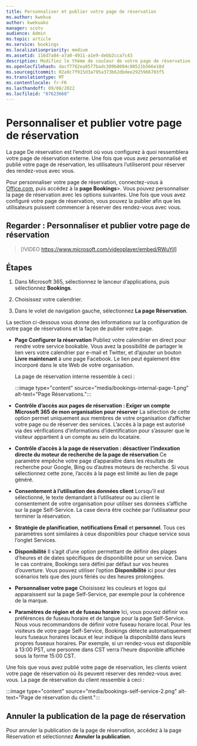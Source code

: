 ```yaml
---
title: Personnaliser et publier votre page de réservation
ms.author: kwekua
author: kwekuako
manager: scotv
audience: Admin
ms.topic: article
ms.service: bookings
ms.localizationpriority: medium
ms.assetid: 116d7a84-a7a0-4911-a1e9-debb2cca7c43
description: Modifiez le thème de couleur de votre page de réservation.
ms.openlocfilehash: dacf7782ea8577badc309b8094c80521b566e10d
ms.sourcegitcommit: 02a9c7f915d3a795a373b62dbdee2925966703f5
ms.translationtype: MT
ms.contentlocale: fr-FR
ms.lasthandoff: 09/08/2022
ms.locfileid: "67623668"
---
```

# <a name="customize-and-publish-your-booking-page"></a>Personnaliser et publier votre page de réservation

La page De réservation est l’endroit où vous configurez à quoi ressemblera votre page de réservation externe. Une fois que vous avez personnalisé et publié votre page de réservation, les utilisateurs l’utiliseront pour réserver des rendez-vous avec vous.

Pour personnaliser votre page de réservation, connectez-vous à [Office.com](https://office.com), puis accédez à la **page Bookings**\>. Vous pouvez personnaliser la page de réservation avec les options suivantes. Une fois que vous avez configuré votre page de réservation, vous pouvez la publier afin que les utilisateurs puissent commencer à réserver des rendez-vous avec vous.

## <a name="watch-customize-and-publish-your-booking-page"></a>Regarder : Personnaliser et publier votre page de réservation

> [!VIDEO https://www.microsoft.com/videoplayer/embed/RWuYil]

## <a name="steps"></a>Étapes

1. Dans Microsoft 365, sélectionnez le lanceur d’applications, puis sélectionnez **Bookings**.

1. Choisissez votre calendrier.

1. Dans le volet de navigation gauche, sélectionnez **La page Réservation**.

La section ci-dessous vous donne des informations sur la configuration de votre page de réservations et la façon de publier votre page.

- **Page Configurer la réservation** Publiez votre calendrier en direct pour rendre votre service bookable. Vous avez la possibilité de partager le lien vers votre calendrier par e-mail et Twitter, et d’ajouter un bouton **Livre maintenant** à une page Facebook. Le lien peut également être incorporé dans le site Web de votre organisation.

    La page de réservation interne ressemble à ceci :

    :::image type="content" source="media/bookings-internal-page-1.png" alt-text="Page Réservations.":::

- **Contrôle d’accès aux pages de réservation : Exiger un compte Microsoft 365 de mon organisation pour réserver**  La sélection de cette option permet uniquement aux membres de votre organisation d’afficher votre page ou de réserver des services. L’accès à la page est autorisé via des vérifications d’informations d’identification pour s’assurer que le visiteur appartient à un compte au sein du locataire.

- **Contrôle d’accès à la page de réservation : désactiver l’indexation directe du moteur de recherche de la page de réservation** Ce paramètre empêche votre page d’apparaître dans les résultats de recherche pour Google, Bing ou d’autres moteurs de recherche. Si vous sélectionnez cette zone, l’accès à la page est limité au lien de page généré.

- **Consentement à l’utilisation des données client** Lorsqu’il est sélectionné, le texte demandant à l’utilisateur ou au client le consentement de votre organisation pour utiliser ses données s’affiche sur la page Self-Service. La case devra être cochée par l’utilisateur pour terminer la réservation.

- **Stratégie de planification**, **notifications Email** et **personnel**. Tous ces paramètres sont similaires à ceux disponibles pour chaque service sous l’onglet Services.

- **Disponibilité** Il s’agit d’une option permettant de définir des plages d’heures et de dates spécifiques de disponibilité pour un service. Dans le cas contraire, Bookings sera défini par défaut sur vos heures d’ouverture. Vous pouvez utiliser l’option **Disponibilité** ici pour des scénarios tels que des jours fériés ou des heures prolongées.

- **Personnaliser votre page** Choisissez les couleurs et logos qui apparaissent sur la page Self-Service, par exemple pour la cohérence de la marque.

- **Paramètres de région et de fuseau horaire** Ici, vous pouvez définir vos préférences de fuseau horaire et de langue pour la page Self-Service. Nous vous recommandons de définir votre fuseau horaire local. Pour les visiteurs de votre page Self-Service, Bookings détecte automatiquement leurs fuseaux horaires locaux et leur indique la disponibilité dans leurs propres fuseaux horaires. Par exemple, si un rendez-vous est disponible à 13:00 PST, une personne dans CST verra l’heure disponible affichée sous la forme 15:00 CST.

Une fois que vous avez publié votre page de réservation, les clients voient votre page de réservation où ils peuvent réserver des rendez-vous avec vous. La page de réservation du client ressemble à ceci :

:::image type="content" source="media/bookings-self-service-2.png" alt-text="Page de réservation du client.":::

<!-- ## Publish the booking page

Watch this video or follow the steps below to publish or unpublish your booking page.

> [!VIDEO https://www.microsoft.com/videoplayer/embed/RWuYil]

1. In Microsoft 365, select the app launcher, and then select **Bookings**.

1. In the navigation pane, select **Booking page**.

1. Verify your scheduling policies are correct. See [Set your scheduling policies](set-scheduling-policies.md) for more information.

1. Select **Save and publish**. You'll see a confirmation message.

1. Select **Open published page** to see your page in a web browser. -->

## <a name="unpublish-the-booking-page"></a>Annuler la publication de la page de réservation

Pour annuler la publication de la page de réservation, accédez à la page Réservation et sélectionnez **Annuler la publication**.
